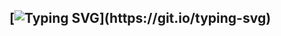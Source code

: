 ## [![Typing SVG](https://readme-typing-svg.demolab.com?font=Fira+Code&pause=1000&width=435&lines=Hello+it's+me+Kiran+Bera;Welcome+to+my+profile!!)](https://git.io/typing-svg)




<!--
**berak636/berak636** is a ✨ _special_ ✨ repository because its `README.md` (this file) appears on your GitHub profile.

Here are some ideas to get you started:

- 🔭 I’m currently working on ...
- 🌱 I’m currently learning ...
- 👯 I’m looking to collaborate on ...
- 🤔 I’m looking for help with ...
- 💬 Ask me about ...
- 📫 How to reach me: ...
- 😄 Pronouns: ...
- ⚡ Fun fact: ...
-->
